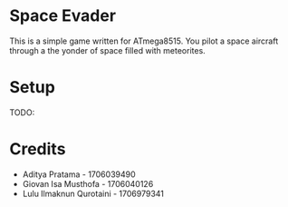 # Space Evader

This is a simple game written for ATmega8515. You pilot a space aircraft
through a the yonder of space filled with meteorites.

# Setup

TODO:

# Credits

- Aditya Pratama - 1706039490
- Giovan Isa Musthofa - 1706040126
- Lulu Ilmaknun Qurotaini - 1706979341
